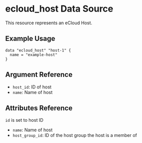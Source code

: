# ecloud_host Data Source

This resource represents an eCloud Host. 

## Example Usage

```hcl
data "ecloud_host" "host-1" {
  name = "example-host"
}
```

## Argument Reference

- `host_id`: ID of host
- `name`: Name of host 

## Attributes Reference

`id` is set to host ID

- `name`: Name of host
- `host_group_id`: ID of the host group the host is a member of